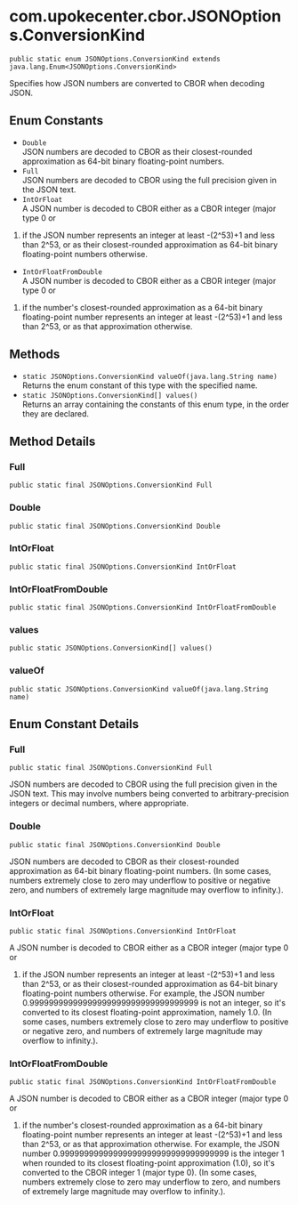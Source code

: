 # com.upokecenter.cbor.JSONOptions.ConversionKind

    public static enum JSONOptions.ConversionKind extends java.lang.Enum<JSONOptions.ConversionKind>

Specifies how JSON numbers are converted to CBOR when decoding JSON.

## Enum Constants

* `Double`<br>
 JSON numbers are decoded to CBOR as their closest-rounded approximation as
 64-bit binary floating-point numbers.
* `Full`<br>
 JSON numbers are decoded to CBOR using the full precision given in the JSON
 text.
* `IntOrFloat`<br>
 A JSON number is decoded to CBOR either as a CBOR integer (major type 0 or
 1) if the JSON number represents an integer at least -(2^53)+1
 and less than 2^53, or as their closest-rounded approximation as
 64-bit binary floating-point numbers otherwise.
* `IntOrFloatFromDouble`<br>
 A JSON number is decoded to CBOR either as a CBOR integer (major type 0 or
 1) if the number's closest-rounded approximation as a 64-bit
 binary floating-point number represents an integer at least
 -(2^53)+1 and less than 2^53, or as that approximation otherwise.

## Methods

* `static JSONOptions.ConversionKind valueOf​(java.lang.String name)`<br>
 Returns the enum constant of this type with the specified name.
* `static JSONOptions.ConversionKind[] values()`<br>
 Returns an array containing the constants of this enum type, in
the order they are declared.

## Method Details

### Full
    public static final JSONOptions.ConversionKind Full
### Double
    public static final JSONOptions.ConversionKind Double
### IntOrFloat
    public static final JSONOptions.ConversionKind IntOrFloat
### IntOrFloatFromDouble
    public static final JSONOptions.ConversionKind IntOrFloatFromDouble
### values
    public static JSONOptions.ConversionKind[] values()
### valueOf
    public static JSONOptions.ConversionKind valueOf​(java.lang.String name)
## Enum Constant Details

### Full
    public static final JSONOptions.ConversionKind Full
JSON numbers are decoded to CBOR using the full precision given in the JSON
 text. This may involve numbers being converted to
 arbitrary-precision integers or decimal numbers, where
 appropriate.
### Double
    public static final JSONOptions.ConversionKind Double
JSON numbers are decoded to CBOR as their closest-rounded approximation as
 64-bit binary floating-point numbers. (In some cases, numbers
 extremely close to zero may underflow to positive or negative
 zero, and numbers of extremely large magnitude may overflow to
 infinity.).
### IntOrFloat
    public static final JSONOptions.ConversionKind IntOrFloat
A JSON number is decoded to CBOR either as a CBOR integer (major type 0 or
 1) if the JSON number represents an integer at least -(2^53)+1
 and less than 2^53, or as their closest-rounded approximation as
 64-bit binary floating-point numbers otherwise. For example, the
 JSON number 0.99999999999999999999999999999999999 is not an
 integer, so it's converted to its closest floating-point
 approximation, namely 1.0. (In some cases, numbers extremely
 close to zero may underflow to positive or negative zero, and
 numbers of extremely large magnitude may overflow to infinity.).
### IntOrFloatFromDouble
    public static final JSONOptions.ConversionKind IntOrFloatFromDouble
A JSON number is decoded to CBOR either as a CBOR integer (major type 0 or
 1) if the number's closest-rounded approximation as a 64-bit
 binary floating-point number represents an integer at least
 -(2^53)+1 and less than 2^53, or as that approximation otherwise.
 For example, the JSON number
 0.99999999999999999999999999999999999 is the integer 1 when
 rounded to its closest floating-point approximation (1.0), so
 it's converted to the CBOR integer 1 (major type 0). (In some
 cases, numbers extremely close to zero may underflow to zero, and
 numbers of extremely large magnitude may overflow to infinity.).
